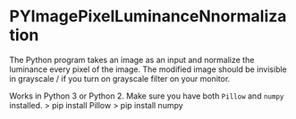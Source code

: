 # PYImagePixelLuminanceNnormalization
The Python program takes an image as an input and normalize the luminance every pixel of the image.  The modified image should be invisible in grayscale / if you turn on grayscale filter on your monitor.

Works in Python 3 or Python 2.  Make sure you have both `Pillow` and `numpy` installed.
    > pip install Pillow
    > pip install numpy
